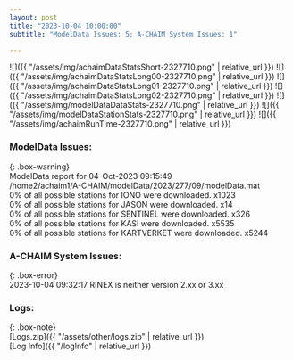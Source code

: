```yaml
---
layout: post
title: "2023-10-04 10:00:00"
subtitle: "ModelData Issues: 5; A-CHAIM System Issues: 1"

---
```


![]({{ "/assets/img/achaimDataStatsShort-2327710.png" | relative_url }})
![]({{ "/assets/img/achaimDataStatsLong00-2327710.png" | relative_url }})
![]({{ "/assets/img/achaimDataStatsLong01-2327710.png" | relative_url }})
![]({{ "/assets/img/achaimDataStatsLong02-2327710.png" | relative_url }})
![]({{ "/assets/img/modelDataDataStats-2327710.png" | relative_url }})
![]({{ "/assets/img/modelDataStationStats-2327710.png" | relative_url }})
![]({{ "/assets/img/achaimRunTime-2327710.png" | relative_url }})


### ModelData Issues:  
  
{: .box-warning}  
 ModelData report for 04-Oct-2023 09:15:49   
 /home2/achaim1/A-CHAIM/modelData/2023/277/09/modelData.mat   
 0% of all possible stations for IONO were downloaded. x1023   
 0% of all possible stations for JASON were downloaded. x14   
 0% of all possible stations for SENTINEL were downloaded. x326   
 0% of all possible stations for KASI were downloaded. x5535   
 0% of all possible stations for KARTVERKET were downloaded. x5244   
  
### A-CHAIM System Issues:  
  
{: .box-error}  
2023-10-04 09:32:17 RINEX is neither version 2.xx or 3.xx  

### Logs:  
  
{: .box-note}  
[Logs.zip]({{ "/assets/other/logs.zip" | relative_url }})  
[Log Info]({{ "/logInfo" | relative_url }})  
